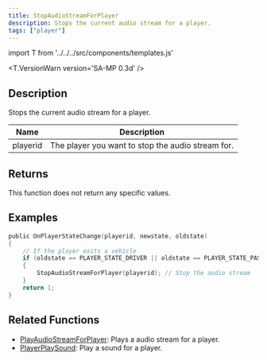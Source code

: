 ```yaml
---
title: StopAudioStreamForPlayer
description: Stops the current audio stream for a player.
tags: ["player"]
---
```


import T from '../../../src/components/templates.js'

<T.VersionWarn version='SA-MP 0.3d' />

## Description

Stops the current audio stream for a player.

| Name     | Description                                       |
| -------- | ------------------------------------------------- |
| playerid | The player you want to stop the audio stream for. |

## Returns

This function does not return any specific values.

## Examples

```c
public OnPlayerStateChange(playerid, newstate, oldstate)
{
    // If the player exits a vehicle
    if (oldstate == PLAYER_STATE_DRIVER || oldstate == PLAYER_STATE_PASSENGER)
    {
        StopAudioStreamForPlayer(playerid); // Stop the audio stream
    }
    return 1;
}
```

## Related Functions

- [PlayAudioStreamForPlayer](PlayAudioStreamForPlayer.md): Plays a audio stream for a player.
- [PlayerPlaySound](PlayerPlaySound.md): Play a sound for a player.

